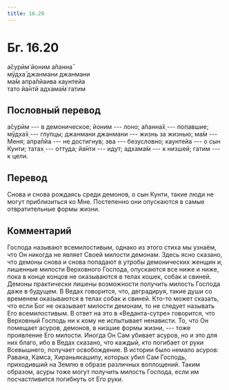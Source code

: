 ```yaml
---
title: 16.20
---
```


# Бг. 16.20
а̄сурӣм̇ йоним а̄панна̄<br/>
мӯд̣ха̄ джанмани джанмани<br/>
ма̄м апра̄пйаива каунтейа<br/>
тато йа̄нтй адхама̄м̇ гатим
## Пословный перевод

а̄сурӣм --- в демоническое; йоним --- лоно; а̄панна̄х̣ --- попавшие; мӯд̣ха̄х̣
--- глупцы; джанмани джанмани --- жизнь за жизнью; ма̄м --- Меня; апра̄пйа
--- не достигнув; эва --- безусловно; каунтейа --- о сын Кунти; татах̣
--- оттуда; йа̄нти --- идут; адхама̄м --- к низшей; гатим --- к цели.

## Перевод

Снова и снова рождаясь среди демонов, о сын Кунти, такие люди не могут
приблизиться ко Мне. Постепенно они опускаются в самые отвратительные
формы жизни.

## Комментарий

Господа называют всемилостивым, однако из этого стиха мы узнаём, что Он
никогда не являет Своей милости демонам. Здесь ясно сказано, что демоны
снова и снова попадают в утробы демонических женщин и, лишенные милости
Верховного Господа, опускаются все ниже и ниже, пока в конце концов не
оказываются в телах кошек, собак и свиней. Демоны практически лишены
возможности получить милость Господа даже в будущем. В Ведах говорится,
что, деградируя, такие души со временем оказываются в телах собак и
свиней. Кто-то может сказать, что если Бог не оказывает милости демонам,
то не следует называть Его всемилостивым. В ответ на это в
«Веданта-сутре» говорится, что Верховный Господь ни к кому не испытывает
ненависти. То, что Он помещает асуров, демонов, в низшие формы жизни,
--- тоже проявление Его милости. Иногда Он Сам убивает асуров, но и это
для них благо, ибо в Ведах сказано, что каждый, кто погибает от руки
Всевышнего, получает освобождение. В истории было немало асуров: Равана,
Камса, Хираньякашипу, которых убил Сам Господь, приходивший на Землю в
образе различных воплощений. Таким образом, асуры тоже могут получить
милость Господа, если им посчастливится погибнуть от Его руки.
